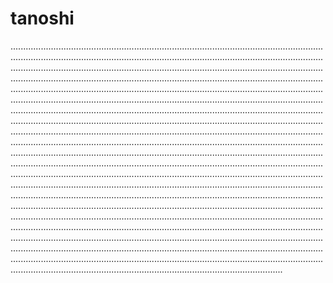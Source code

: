# tanoshi
........................................................................................................................................................................................................................................................................................................................................................................................................................................................................................................................................................................................................................................................................................................................................................................................................................................................................................................................................................................................................................................................................................................................................................................................................................................................................................................................................................................................................................................................................................................................................................................................................................................................................................................................................................................................................................................................................................................................................................................................................................................................................................................................................................................................................................................................................................................................................................................................................................................................................................................................................................................................................................................................................................................................................................................................................................